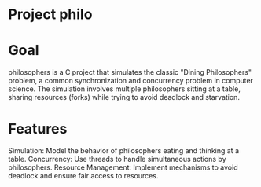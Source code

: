 # Project philo

# Goal
philosophers is a C project that simulates the classic "Dining Philosophers" problem, a common synchronization and concurrency problem in computer science. The simulation involves multiple philosophers sitting at a table, sharing resources (forks) while trying to avoid deadlock and starvation.

# Features
Simulation: Model the behavior of philosophers eating and thinking at a table.
Concurrency: Use threads to handle simultaneous actions by philosophers.
Resource Management: Implement mechanisms to avoid deadlock and ensure fair access to resources.
